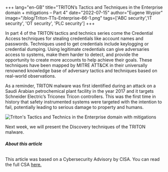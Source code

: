 +++
lang="en-GB"
title="TRITON’s Tactics and Techniques in the Enterprise domain + mitigations – Part 4"
date="2022-07-15"
author="Eugene Wypior"
image="/blog/Triton-TTs-Enterprise-66-1.png"
tags=['ABC security','IT security', 'OT security', 'PLC security']
+++

In part 4 of the TRITON tactics and technics series come the Credential Access techniques for stealing credentials like account names and passwords. Techniques used to get credentials include keylogging or credential dumping. Using legitimate credentials can give adversaries access to systems, make them harder to detect, and provide the opportunity to create more accounts to help achieve their goals. These techniques have been mapped by MITRE ATT&CK in their universally renowned knowledge base of adversary tactics and techniques based on real-world observations.

As a reminder, TRITON malware was first identified during an attack on a Saudi Arabian petrochemical plant facility in the year 2017 and it targets Schneider Electric’s Triconex Tricon controllers. This was the first time in history that safety instrumented systems were targeted with the intention to fail, potentially leading to serious damage to property and humans.

![Triton's Tactics and Technics in the Enterprise domain with mitigations](/blog/TRITON-ENT_4.png)

Next week, we will present the Discovery techniques of the TRITON malware.

###### **About this article**

This article was based on a Cybersecurity Advisory by CISA. You can read the full CSA [here.](https://www.cisa.gov/uscert/ncas/alerts/aa22-083a)
